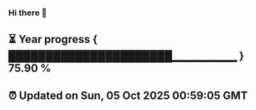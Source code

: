 ### Hi there 👋
⏳ Year progress { ██████████████████████▁▁▁▁▁▁▁▁ } 75.90 %
---
⏰ Updated on Sun, 05 Oct 2025 00:59:05 GMT
---
